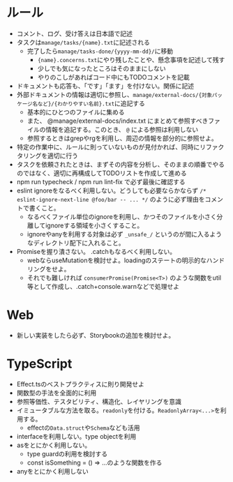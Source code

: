 # ルール

- コメント、ログ、受け答えは日本語で記述
- タスクは`manage/tasks/{name}.txt`に記述される
  - 完了したら`manage/tasks-done/{yyyy-mm-dd}/`に移動
    - `{name}.concerns.txt`にやり残したことや、懸念事項を記述して残す
    - 少しでも気になったところはそのままにしない
    - やりのこしがあればコード中にもTODOコメントを記載
- ドキュメントも応答も、「です」「ます」を付けない。関係に記述
- 外部ドキュメントの情報は適切に参照し、`manage/external-docs/{対象パッケージ名など}/{わかりやすい名前}.txt`に追記する
  - 基本的にひとつのファイルに集める
  - また、 @manage/external-docs/index.txt にまとめて参照すべきファイルの情報を追記する。このとき、 `@` による参照は利用しない
  - 参照するときはgrepやrgを利用し、周辺の情報を部分的に参照せよ。
- 特定の作業中に、ルールに則っていないものが見付かれば、同時にリファクタリングを適切に行う
- タスクを依頼されたときは、まずその内容を分析し、そのままの順番でやるのではなく、適切に再構成してTODOリストを作成して進める
- npm run typecheck / npm run lint-fix で必ず最後に確認する
- eslint ignoreをなるべく利用しない。どうしても必要ならかならず `/* eslint-ignore-next-line @foo/bar -- ... */` のように必ず理由をコメントで書くこと。
  - なるべくファイル単位のignoreを利用し、かつそのファイルを小さく分離してignoreする領域を小さくすること。
  - ignoreやanyを利用する対象は必ず `_unsafe_/` というのが間に入るようなディレクトリ配下に入れること。
- Promiseを握り潰さない。 .catchもなるべく利用しない。
  - webならuseMutationを検討せよ。loadingのステートの明示的なハンドリングをせよ。
  - それでも難しければ `consumerPromise(Promise<T>)` のような関数をutil等として作成し、.catch+console.warnなどで処理せよ

# Web

- 新しい実装をしたら必ず、Storybookの追加を検討せよ。

# TypeScript

- Effect.tsのベストプラクティスに則り開発せよ
- 関数型の手法を全面的に利用
- 参照等価性、テスタビリティ、構造化、レイヤリングを意識
- イミュータブルな方法を取る。`readonly`を付ける。`ReadonlyArray<...>`を利用する。
  - effectの`Data.struct`や`Schema`なども活用
- interfaceを利用しない。type objectを利用
- asをとにかく利用しない。
  - type guardの利用を検討する
  - const isSomething = () => ...のような関数を作る
- anyをとにかく利用しない

